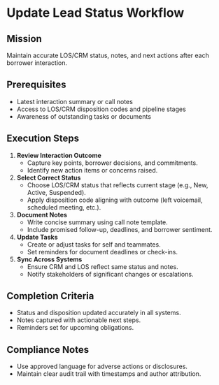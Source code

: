 <!-- Powered by BMAD™ Core -->

# Update Lead Status Workflow

## Mission

Maintain accurate LOS/CRM status, notes, and next actions after each borrower interaction.

## Prerequisites

- Latest interaction summary or call notes
- Access to LOS/CRM disposition codes and pipeline stages
- Awareness of outstanding tasks or documents

## Execution Steps

1. **Review Interaction Outcome**
   - Capture key points, borrower decisions, and commitments.
   - Identify new action items or concerns raised.
2. **Select Correct Status**
   - Choose LOS/CRM status that reflects current stage (e.g., New, Active, Suspended).
   - Apply disposition code aligning with outcome (left voicemail, scheduled meeting, etc.).
3. **Document Notes**
   - Write concise summary using call note template.
   - Include promised follow-up, deadlines, and borrower sentiment.
4. **Update Tasks**
   - Create or adjust tasks for self and teammates.
   - Set reminders for document deadlines or check-ins.
5. **Sync Across Systems**
   - Ensure CRM and LOS reflect same status and notes.
   - Notify stakeholders of significant changes or escalations.

## Completion Criteria

- Status and disposition updated accurately in all systems.
- Notes captured with actionable next steps.
- Reminders set for upcoming obligations.

## Compliance Notes

- Use approved language for adverse actions or disclosures.
- Maintain clear audit trail with timestamps and author attribution.
